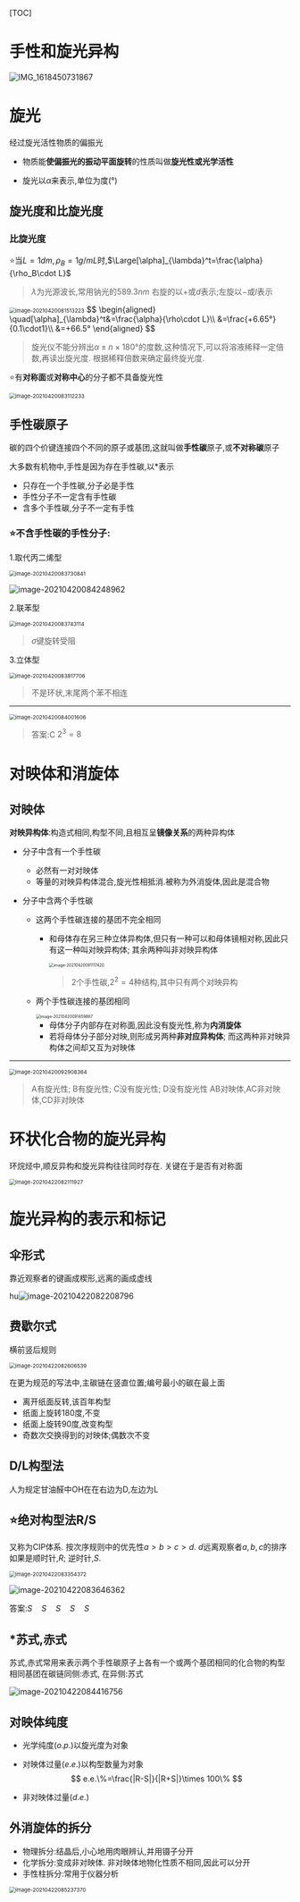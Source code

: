 [TOC]

# 手性和旋光异构

![IMG_1618450731867](image\IMG_1618450731867-1619181673901.jpg)

# 旋光

经过旋光活性物质的偏振光

+  物质能**使偏振光的振动平面旋转**的性质叫做**旋光性或光学活性**

+  旋光以$\alpha$来表示,单位为度(°)

## 旋光度和比旋光度

### 比旋光度

:star:当$L=1dm,\rho_B=1g/mL$时,$\Large[\alpha]_{\lambda}^t=\frac{\alpha}{\rho_B\cdot L}$

>  $\lambda$为光源波长,常用钠光的$589.3nm$
>  右旋的以$+$或$d$表示;左旋以$-$或$l$表示

<img src="image\image-20210420081513223.png" alt="image-20210420081513223" style="zoom:67%;" />
$$
\begin{aligned}
\quad[\alpha]_{\lambda}^t&=\frac{\alpha}{\rho\cdot L}\\
&=\frac{+6.65°}{0.1\cdot1}\\
&=+66.5°
\end{aligned}
$$

>  旋光仪不能分辨出$\alpha\pm n\times180°$的度数,这种情况下,可以将溶液稀释一定倍数,再读出旋光度. 根据稀释倍数来确定最终旋光度.

:star:有**对称面**或**对称中心**的分子都不具备旋光性

<img src="image\image-20210420083112233.png" alt="image-20210420083112233" style="zoom:67%;" />

## 手性碳原子

碳的四个价键连接四个不同的原子或基团,这就叫做**手性碳**原子,或**不对称碳**原子

大多数有机物中,手性是因为存在手性碳,以*表示

+  只存在一个手性碳,分子必是手性
+  手性分子不一定含有手性碳
+  含多个手性碳,分子不一定有手性

### :star:**不含手性碳的手性分子**:

1.取代丙二烯型

<img src="image\image-20210420083730841.png" alt="image-20210420083730841" style="zoom:67%;" />

![image-20210420084248962](image\image-20210420084248962.png)



2.联苯型

<img src="image\image-20210420083743114.png" alt="image-20210420083743114" style="zoom:67%;" />

>  $\sigma$键旋转受阻

3.立体型

<img src="image\image-20210420083817706.png" alt="image-20210420083817706" style="zoom:67%;" />

>  不是环状,末尾两个苯不相连

---

<img src="image\image-20210420084001606.png" alt="image-20210420084001606" style="zoom:67%;" />

>  答案:C
>  $2^3=8$

# 对映体和消旋体

## 对映体

**对映异构体**:构造式相同,构型不同,且相互呈**镜像关系**的两种异构体

+  分子中含有一个手性碳
   +  必然有一对对映体
   +  等量的对映异构体混合,旋光性相抵消.被称为外消旋体,因此是混合物

+  分子中含两个手性碳

   +  这两个手性碳连接的基团不完全相同

      +  和母体存在另三种立体异构体,但只有一种可以和母体镜相对称,因此只有这一种叫对映异构体; 其余两种叫非对映异构体

         <img src="image\image-20210420091117420.png" alt="image-20210420091117420" style="zoom:50%;" />

         >  2个手性碳,$2^2=4$种结构,其中只有两个对映异构

   +  两个手性碳连接的基团相同

      <img src="image\image-20210420091459887.png" alt="image-20210420091459887" style="zoom:50%;" />

      +  母体分子内部存在对称面,因此没有旋光性,称为**内消旋体**
      +  若将母体分子部分对映,则形成另两种**非对应异构体**; 而这两种非对映异构体之间却又互为对映体

---

<img src="image\image-20210420092908364.png" alt="image-20210420092908364" style="zoom:67%;" />

>  A有旋光性; B有旋光性; C没有旋光性; D没有旋光性
>  AB对映体,AC非对映体,CD非对映体

# 环状化合物的旋光异构

环烷烃中,顺反异构和旋光异构往往同时存在. 关键在于是否有对称面

<img src="image\image-20210422082111927.png" alt="image-20210422082111927" style="zoom:67%;" />

# 旋光异构的表示和标记

## 伞形式

靠近观察者的键画成楔形,远离的画成虚线

hu![image-20210422082208796](image\image-20210422082208796.png)

## 费歇尔式

横前竖后规则

<img src="image\image-20210422082606539.png" alt="image-20210422082606539" style="zoom:67%;" />

在更为规范的写法中,主碳链在竖直位置;编号最小的碳在最上面

+  离开纸面反转,该百年构型
+  纸面上旋转180度,不变
+  纸面上旋转90度,改变构型
+  奇数次交换得到的对映体;偶数次不变

## D/L构型法

人为规定甘油醛中OH在在右边为D,左边为L



## :star:绝对构型法R/S

又称为CIP体系. 按次序规则中的优先性$a>b>c>d$. $d$远离观察者$a,b,c$的排序如果是顺时针,$R$;
逆时针,$S$.

<img src="image\image-20210422083354372.png" alt="image-20210422083354372" style="zoom:67%;" />

![image-20210422083646362](image\image-20210422083646362.png)

答案:$S\quad S\quad  S\quad  S\quad  S$

## *苏式,赤式

苏式,赤式常用来表示两个手性碳原子上各有一个或两个基团相同的化合物的构型
相同基团在碳链同侧:赤式, 在异侧:苏式

![image-20210422084416756](image\image-20210422084416756.png)

## 对映体纯度

+  光学纯度$(o.p.)$以旋光度为对象

+  对映体过量$(e.e.)$以构型数量为对象
   $$
   e.e.\%=\frac{|R-S|}{|R+S|}\times 100\%
   $$
   
+  非对映体过量$(d.e.)$

## 外消旋体的拆分

+  物理拆分:结晶后,小心地用肉眼辨认,并用镊子分开
+  化学拆分:变成非对映体. 非对映体地物化性质不相同,因此可以分开
+  手性柱拆分:常用于仪器分析

<img src="image\image-20210422085237370.png" alt="image-20210422085237370" style="zoom:67%;" />

